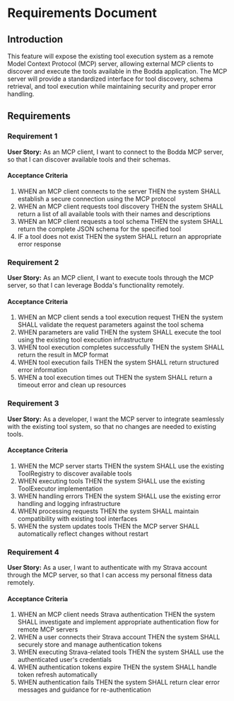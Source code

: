 # Requirements Document

## Introduction

This feature will expose the existing tool execution system as a remote Model Context Protocol (MCP) server, allowing external MCP clients to discover and execute the tools available in the Bodda application. The MCP server will provide a standardized interface for tool discovery, schema retrieval, and tool execution while maintaining security and proper error handling.

## Requirements

### Requirement 1

**User Story:** As an MCP client, I want to connect to the Bodda MCP server, so that I can discover available tools and their schemas.

#### Acceptance Criteria

1. WHEN an MCP client connects to the server THEN the system SHALL establish a secure connection using the MCP protocol
2. WHEN an MCP client requests tool discovery THEN the system SHALL return a list of all available tools with their names and descriptions
3. WHEN an MCP client requests a tool schema THEN the system SHALL return the complete JSON schema for the specified tool
4. IF a tool does not exist THEN the system SHALL return an appropriate error response

### Requirement 2

**User Story:** As an MCP client, I want to execute tools through the MCP server, so that I can leverage Bodda's functionality remotely.

#### Acceptance Criteria

1. WHEN an MCP client sends a tool execution request THEN the system SHALL validate the request parameters against the tool schema
2. WHEN parameters are valid THEN the system SHALL execute the tool using the existing tool execution infrastructure
3. WHEN tool execution completes successfully THEN the system SHALL return the result in MCP format
4. WHEN tool execution fails THEN the system SHALL return structured error information
5. WHEN a tool execution times out THEN the system SHALL return a timeout error and clean up resources

### Requirement 3

**User Story:** As a developer, I want the MCP server to integrate seamlessly with the existing tool system, so that no changes are needed to existing tools.

#### Acceptance Criteria

1. WHEN the MCP server starts THEN the system SHALL use the existing ToolRegistry to discover available tools
2. WHEN executing tools THEN the system SHALL use the existing ToolExecutor implementation
3. WHEN handling errors THEN the system SHALL use the existing error handling and logging infrastructure
4. WHEN processing requests THEN the system SHALL maintain compatibility with existing tool interfaces
5. WHEN the system updates tools THEN the MCP server SHALL automatically reflect changes without restart

### Requirement 4

**User Story:** As a user, I want to authenticate with my Strava account through the MCP server, so that I can access my personal fitness data remotely.

#### Acceptance Criteria

1. WHEN an MCP client needs Strava authentication THEN the system SHALL investigate and implement appropriate authentication flow for remote MCP servers
2. WHEN a user connects their Strava account THEN the system SHALL securely store and manage authentication tokens
3. WHEN executing Strava-related tools THEN the system SHALL use the authenticated user's credentials
4. WHEN authentication tokens expire THEN the system SHALL handle token refresh automatically
5. WHEN authentication fails THEN the system SHALL return clear error messages and guidance for re-authentication